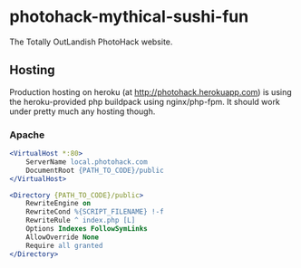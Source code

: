 # photohack-mythical-sushi-fun
The Totally OutLandish PhotoHack website.

## Hosting
Production hosting on heroku (at http://photohack.herokuapp.com) is using the
heroku-provided php buildpack using nginx/php-fpm.  It should work under pretty
much any hosting though.

### Apache
```apache
<VirtualHost *:80>
    ServerName local.photohack.com
    DocumentRoot {PATH_TO_CODE}/public
</VirtualHost>

<Directory {PATH_TO_CODE}/public>
    RewriteEngine on
    RewriteCond %{SCRIPT_FILENAME} !-f
    RewriteRule ^ index.php [L]
    Options Indexes FollowSymLinks
    AllowOverride None
    Require all granted
</Directory>
```
